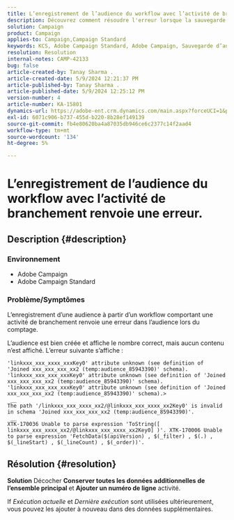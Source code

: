 ```yaml
---
title: L’enregistrement de l’audience du workflow avec l’activité de branchement renvoie une erreur.
description: Découvrez comment résoudre l'erreur lorsque la sauvegarde d'une audience à partir d'un workflow avec une activité de branchement renvoie une erreur.
solution: Campaign
product: Campaign
applies-to: Campaign,Campaign Standard
keywords: KCS, Adobe Campaign Standard, Adobe Campaign, Sauvegarde d’audience, workflow, activité de branchement, renvoie une erreur, dépannage
resolution: Resolution
internal-notes: CAMP-42133
bug: false
article-created-by: Tanay Sharma .
article-created-date: 5/9/2024 12:21:37 PM
article-published-by: Tanay Sharma .
article-published-date: 5/9/2024 12:25:12 PM
version-number: 4
article-number: KA-15801
dynamics-url: https://adobe-ent.crm.dynamics.com/main.aspx?forceUCI=1&pagetype=entityrecord&etn=knowledgearticle&id=5a2fa7ab-fe0d-ef11-9f89-000d3a345e57
exl-id: 6071c906-b737-455d-b220-8b28ef149139
source-git-commit: fb4e80620ba4a87035db946ce6c2377c14f2aad4
workflow-type: tm+mt
source-wordcount: '134'
ht-degree: 5%

---
```


# L’enregistrement de l’audience du workflow avec l’activité de branchement renvoie une erreur.

## Description {#description}


### Environnement

- Adobe Campaign
- Adobe Campaign Standard


### Problème/Symptômes

L’enregistrement d’une audience à partir d’un workflow comportant une activité de branchement renvoie une erreur dans l’audience lors du comptage.

L’audience est bien créée et affiche le nombre correct, mais aucun contenu n’est affiché. L’erreur suivante s’affiche :


```
'linkxxx_xxx_xxxx_xxxKey0' attribute unknown (see definition of 'Joined xxx_xxx_xxx_xx2 (temp:audience_85943390)' schema). 'linkxxx_xxx_xxx_xxxKey0' attribute unknown (see definition of 'Joined xxx_xxx_xxx_xx2 (temp:audience_85943390)' schema). 'linkxxx_xxx_xxx_xxxKey0' attribute unknown (see definition of 'Joined xxx_xxx_xxx_xx2 (temp:audience_85943390)' schema).>
 __
The path '/linkxxx_xxx_xxxx_xx2/@linkxxx_xxx_xxxx_xx2Key0' is invalid in schema 'Joined xxx_xxx_xxx_xx2 (temp:audience_85943390)'.
 __
XTK-170036 Unable to parse expression 'ToString([ linkxxx_xxx_xxxx_xx2/@linkxxx_xxx_xxxx_xx2Key0] )'. XTK-170006 Unable to parse expression 'FetchData($(apiVersion) , $(_filter) , $(.) , $(_lineStart) , $(_lineCount) , $(_order))'.
```



## Résolution {#resolution}


<b>Solution</b>
Décocher <b>Conserver toutes les données additionnelles de l’ensemble principal </b>et <b>Ajouter un numéro de ligne</b> activité.

If *Exécution actuelle* et *Dernière exécution* sont utilisées ultérieurement, vous pouvez les ajouter à nouveau dans des données supplémentaires.
